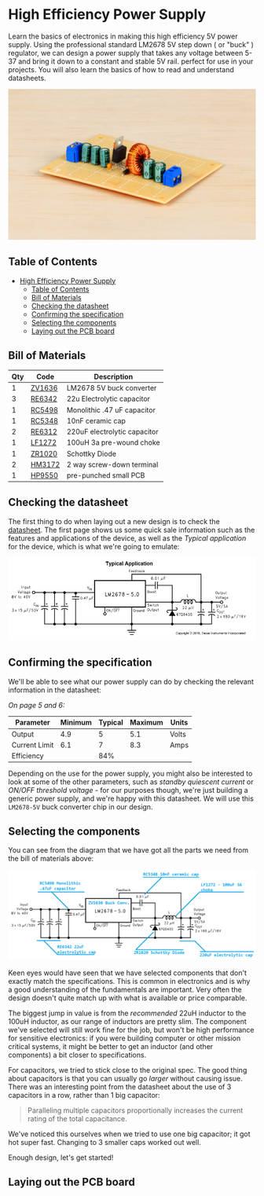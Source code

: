 # High Efficiency Power Supply

Learn the basics of electronics in making this high efficiency 5V power supply. Using the professional standard LM2678 5V step down ( or "buck" ) regulator, we can design a power supply that takes any voltage between 5-37 and bring it down to a constant and stable 5V rail. perfect for use in your projects. You will also learn the basics of how to read and understand datasheets.

![hero](images/hero.jpg)

## Table of Contents

- [High Efficiency Power Supply](#High-Efficiency-Power-Supply)
  - [Table of Contents](#Table-of-Contents)
  - [Bill of Materials](#Bill-of-Materials)
  - [Checking the datasheet](#Checking-the-datasheet)
  - [Confirming the specification](#Confirming-the-specification)
  - [Selecting the components](#Selecting-the-components)
  - [Laying out the PCB board](#Laying-out-the-PCB-board)

## Bill of Materials

| Qty | Code                                     | Description                  |
| --- | ---------------------------------------- | ---------------------------- |
| 1   | [ZV1636](https://jaycar.com.au/p/ZV1636) | LM2678 5V buck converter     |
| 3   | [RE6342](https://jaycar.com.au/p/RE6342) | 22u Electrolytic capacitor   |
| 1   | [RC5498](https://jaycar.com.au/p/RC5498) | Monolithic .47 uF capacitor  |
| 1   | [RC5348](https://jaycar.com.au/p/RC5348) | 10nF ceramic cap             |
| 2   | [RE6312](https://jaycar.com.au/p/RE6312) | 220uF electrolytic capacitor |
| 1   | [LF1272](https://jaycar.com.au/p/LF1272) | 100uH 3a pre-wound choke     |
| 1   | [ZR1020](https://jaycar.com.au/p/ZR1020) | Schottky Diode               |
| 2   | [HM3172](https://jaycar.com.au/p/HM3172) | 2 way screw-down terminal    |
| 1   | [HP9550](https://jaycar.com.au/p/HP9550) | pre-punched small PCB        |

## Checking the datasheet

The first thing to do when laying out a new design is to check the [datasheet](LM2678-5-datasheet.pdf). The first page shows us some quick sale information such as the features and applications of the device, as well as the _Typical application_ for the device, which is what we're going to emulate:

![typical application](images/typical-application.png)

## Confirming the specification

We'll be able to see what our power supply can do by checking the relevant information in the datasheet:

_On page 5 and 6:_

| Parameter     | Minimum | Typical | Maximum | Units |
| ------------- | ------- | ------- | ------- | ----- |
| Output        | 4.9     | 5       | 5.1     | Volts |
| Current Limit | 6.1     | 7       | 8.3     | Amps  |
| Efficiency    |         | 84%     |         |       |

Depending on the use for the power supply, you might also be interested to look at some of the other parameters, such as _standby quiescent current_ or _ON/OFF threshold voltage_ - for our purposes though, we're just building a generic power supply, and we're happy with this datasheet. We will use this `LM2678-5V` buck converter chip in our design.

## Selecting the components

You can see from the diagram that we have got all the parts we need from the bill of materials above:

![annotated](images/typical-application-annotated.png)

Keen eyes would have seen that we have selected components that don't exactly match the specifications. This is common in electronics and is why a good understanding of the fundamentals are important. Very often the design doesn't quite match up with what is available or price comparable.

The biggest jump in value is from the _recommended_ 22uH inductor to the 100uH inductor, as our range of inductors are pretty slim. The component we've selected will still work fine for the job, but won't be high performance for sensitive electronics: if you were building computer or other mission critical systems, it might be better to get an inductor (and other components) a bit closer to specifications.

For capacitors, we tried to stick close to the original spec. The good thing about capacitors is that you can usually go _larger_ without causing issue. There was an interesting point from the datasheet about the use of 3 capacitors in a row, rather than 1 big capacitor:

> Paralleling multiple capacitors proportionally increases the current rating of the total capacitance.

We've noticed this ourselves when we tried to use one big capacitor; it got hot super fast. Changing to 3 smaller caps worked out well.

Enough design, let's get started!

## Laying out the PCB board

